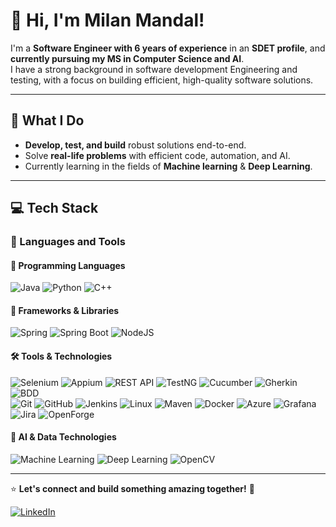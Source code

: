 # 👋 Hi, I'm Milan Mandal!

I'm a **Software Engineer with 6 years of experience** in an **SDET profile**, and **currently pursuing my MS in Computer Science and AI**.  
I have a strong background in software development Engineering and testing, with a focus on building efficient, high-quality software solutions.

---

## 🚀 What I Do
- **Develop, test, and build** robust solutions end-to-end.  
- Solve **real-life problems** with efficient code, automation, and AI.  
- Currently learning in the fields of **Machine learning** & **Deep Learning**.

---

## 💻 Tech Stack

### 🧰 Languages and Tools

#### 🚀 Programming Languages  
![Java](https://img.shields.io/badge/Java-ED8B00?style=flat&logo=openjdk&logoColor=white)  ![Python](https://img.shields.io/badge/Python-3776AB?style=flat&logo=python&logoColor=white)  ![C++](https://img.shields.io/badge/C++-00599C?style=flat&logo=cplusplus&logoColor=white)  
#### 🔧 Frameworks & Libraries  
![Spring](https://img.shields.io/badge/Spring-6DB33F?style=flat&logo=spring&logoColor=white) ![Spring Boot](https://img.shields.io/badge/Spring%20Boot-6DB33F?style=flat&logo=springboot&logoColor=white)  ![NodeJS](https://img.shields.io/badge/Node.js-339933?style=flat&logo=node.js&logoColor=white)  

#### 🛠️ Tools & Technologies  

![Selenium](https://img.shields.io/badge/Selenium-43B02A?style=flat&logo=selenium&logoColor=white)  ![Appium](https://img.shields.io/badge/Appium-4253CC?style=flat&logo=appium&logoColor=white)   ![REST API](https://img.shields.io/badge/REST%20API-005571?style=flat&logo=restapi&logoColor=white) 
![TestNG](https://img.shields.io/badge/TestNG-FF6F00?style=flat&logo=testng&logoColor=white)  ![Cucumber](https://img.shields.io/badge/Cucumber-43B02A?style=flat&logo=cucumber&logoColor=white)  ![Gherkin](https://img.shields.io/badge/Gherkin-4EAA25?style=flat&logoColor=white)  ![BDD](https://img.shields.io/badge/BDD-005571?style=flat&logo=behavior-driven-development&logoColor=white)  
![Git](https://img.shields.io/badge/Git-F05032?style=flat&logo=git&logoColor=white)  ![GitHub](https://img.shields.io/badge/GitHub-181717?style=flat&logo=github&logoColor=white)    ![Jenkins](https://img.shields.io/badge/Jenkins-D24939?style=flat&logo=jenkins&logoColor=white) 
![Linux](https://img.shields.io/badge/Linux-FCC624?style=flat&logo=linux&logoColor=black)
![Maven](https://img.shields.io/badge/Maven-C71A36?style=flat&logo=apachemaven&logoColor=white)  ![Docker](https://img.shields.io/badge/Docker-2496ED?style=flat&logo=docker&logoColor=white)  ![Azure](https://img.shields.io/badge/Azure-0078D4?style=flat&logo=azure&logoColor=white)  ![Grafana](https://img.shields.io/badge/Grafana-F46800?style=flat&logo=grafana&logoColor=white)  
![Jira](https://img.shields.io/badge/Jira-0052CC?style=flat&logo=jira&logoColor=white)  ![OpenForge](https://img.shields.io/badge/OpenForge-FF6600?style=flat&logo=openforge&logoColor=white)  


#### 🧠 AI & Data Technologies  
![Machine Learning](https://img.shields.io/badge/Machine%20Learning-FF6F00?style=flat&logo=scikitlearn&logoColor=white)  ![Deep Learning](https://img.shields.io/badge/Deep%20Learning-00599C?style=flat&logo=tensorflow&logoColor=white)  ![OpenCV](https://img.shields.io/badge/OpenCV-27338E?style=flat&logo=opencv&logoColor=white)  


---

⭐ **Let's connect and build something amazing together!** 🚀

[![LinkedIn](https://img.shields.io/badge/LinkedIn-0077B5?style=flat&logo=linkedin&logoColor=white)](https://www.linkedin.com/in/milanmandal/)




